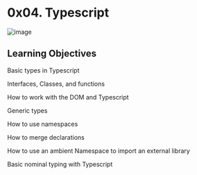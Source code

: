 # 0x04. Typescript

![image](https://github.com/user-attachments/assets/c5efde6a-fb3d-411d-84c7-cdf506827204)


## Learning Objectives

Basic types in Typescript

Interfaces, Classes, and functions

How to work with the DOM and Typescript

Generic types

How to use namespaces

How to merge declarations

How to use an ambient Namespace to import an external library

Basic nominal typing with Typescript